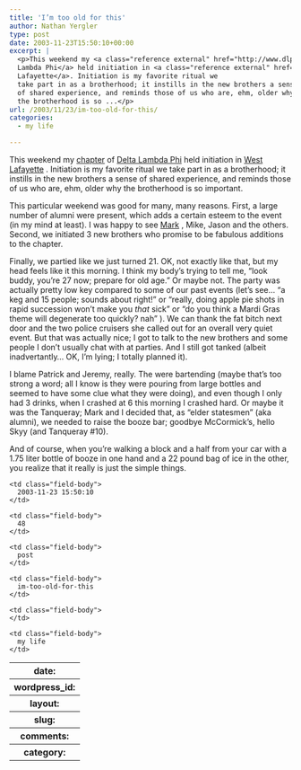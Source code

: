 ```yaml
---
title: 'I’m too old for this'
author: Nathan Yergler
type: post
date: 2003-11-23T15:50:10+00:00
excerpt: |
  <p>This weekend my <a class="reference external" href="http://www.dlp.org/alphabeta">chapter</a> of <a class="reference external" href="http://www.dlp.org">Delta
  Lambda Phi</a> held initiation in <a class="reference external" href="http://www.purdue.edu">West
  Lafayette</a>. Initiation is my favorite ritual we
  take part in as a brotherhood; it instills in the new brothers a sense
  of shared experience, and reminds those of us who are, ehm, older why
  the brotherhood is so ...</p>
url: /2003/11/23/im-too-old-for-this/
categories:
  - my life

---
```

This weekend my [chapter][1]  of [Delta Lambda Phi][2]  held initiation in [West Lafayette][3] . Initiation is my favorite ritual we take part in as a brotherhood; it instills in the new brothers a sense of shared experience, and reminds those of us who are, ehm, older why the brotherhood is so important.

This particular weekend was good for many, many reasons. First, a large number of alumni were present, which adds a certain esteem to the event (in my mind at least). I was happy to see [Mark][4] , Mike, Jason and the others. Second, we initiated 3 new brothers who promise to be fabulous additions to the chapter.

Finally, we partied like we just turned 21. <span class="caps">OK</span>, not exactly like that, but my head feels like it this morning. I think my body’s trying to tell me, “look buddy, you’re 27 now; prepare for old age.” Or maybe not. The party was actually pretty low key compared to some of our past events (let’s see… “a keg and 15 people; sounds about right!” or “really, doing apple pie shots in rapid succession won’t make you _that_ sick” or “do you think a Mardi Gras theme will degenerate too quickly? nah” ). We can thank the fat bitch next door and the two police cruisers she called out for an overall very quiet event. But that was actually nice; I got to talk to the new brothers and some people I don’t usually chat with at parties. And I still got tanked (albeit inadvertantly… <span class="caps">OK</span>, I’m lying; I totally planned it).

I blame Patrick and Jeremy, really. The were bartending (maybe that’s too strong a word; all I know is they were pouring from large bottles and seemed to have some clue what they were doing), and even though I only had 3 drinks, when I crashed at 6 this morning I crashed hard. Or maybe it was the Tanqueray; Mark and I decided that, as “elder statesmen” (aka alumni), we needed to raise the booze bar; goodbye McCormick’s, hello Skyy (and Tanqueray #10).

And of course, when you’re walking a block and a half from your car with a 1.75 liter bottle of booze in one hand and a 22 pound bag of ice in the other, you realize that it really is just the simple things.

<table class="docutils field-list" frame="void" rules="none">
  <col class="field-name" /> <col class="field-body" /> <tr class="field">
    <th class="field-name">
      date:
    </th>

    <td class="field-body">
      2003-11-23 15:50:10
    </td>
  </tr>

  <tr class="field">
    <th class="field-name">
      wordpress_id:
    </th>

    <td class="field-body">
      48
    </td>
  </tr>

  <tr class="field">
    <th class="field-name">
      layout:
    </th>

    <td class="field-body">
      post
    </td>
  </tr>

  <tr class="field">
    <th class="field-name">
      slug:
    </th>

    <td class="field-body">
      im-too-old-for-this
    </td>
  </tr>

  <tr class="field">
    <th class="field-name">
      comments:
    </th>

    <td class="field-body">
    </td>
  </tr>

  <tr class="field">
    <th class="field-name">
      category:
    </th>

    <td class="field-body">
      my life
    </td>
  </tr>
</table>

 [1]: http://www.dlp.org/alphabeta
 [2]: http://www.dlp.org
 [3]: http://www.purdue.edu
 [4]: http://www.markotic.net